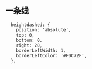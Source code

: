 #
## 一条线
```
  heightdashed: {
    position: 'absolute',
    top: 0,
    bottom: 0,
    right: 20,
    borderLeftWidth: 1,
    borderLeftColor: '#FDC72F',
  },
```


## 

```

```